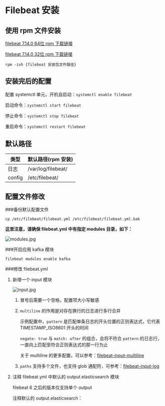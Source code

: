 # Filebeat 安装

## 使用 rpm 文件安装
[filebeat 7.14.0 64位 rpm 下载链接](https://artifacts.elastic.co/downloads/beats/filebeat/filebeat-7.14.0-x86_64.rpm)

[filebeat 7.14.0 32位 rpm 下载链接](https://artifacts.elastic.co/downloads/beats/filebeat/filebeat-7.14.0-i686.rpm)

`rpm -ivh {filebeat 安装包文件路径}`

## 安装完后的配置
配置 systemctl 单元，开机自启动：`systemctl enable filebeat`

启动命令：`systemctl start filebeat`

停止命令：`systemctl stop filebeat`

重启命令：`systemctl restart filebeat`

## 默认路径
类型 | 默认路径(rpm 安装)
---- | ---- 
日志 | /var/log/filebeat/ 
config | /etc/filebeat/

## 配置文件修改
###备份默认配置文件

`cp /etc/filebeat/filebeat.yml /etc/filebeat/filebeat.yml.bak`

****这里注意，请确保 filebeat.yml 中有指定 modules 目录，如下：****

![modules.jpg](http://tva1.sinaimg.cn/large/6bed307bly1gw1pv0ceolj20g004sdh0.jpg)

###开启应用 kafka 模块

`filebeat modules enable kafka`

###修改 filebeat.yml
1. 新增一个 input 模块
   
   ![input.jpg](http://tva1.sinaimg.cn/large/6bed307bgy1gw1qazj9eoj20h80exgq5.jpg)
   
   1. 冒号后需要一个空格，配置项大小写敏感
   2. `multiline` 的作用是对存在换行的日志进行多行合并
      
      示例配置中，`pattern` 是匹配单条日志的开头位置的正则表达式，它代表 TIMESTAMP_ISO8601 开头的时间
   
      `negate: true` 与 `match: after` 的组合，会将不符合 `pattern` 的日志行，一直向上匹配至符合正则表达式的那一行为止
      
      关于 multiline 的更多配置，可以参考：[filebeat-input-multiline](https://www.elastic.co/guide/en/beats/filebeat/7.14/multiline-examples.html)
   3. ``paths`` 支持多个文件，也支持 glob 通配符，可参考：[filebeat-input-log](https://www.elastic.co/guide/en/beats/filebeat/7.14/filebeat-input-log.html)
    
2. 注释 filebeat.yml 中默认的 output.elasticsearch 模块
   
   filebeat 6 之后的版本仅支持单个 output
   
   注释默认的 output.elasticsearch：
   
   